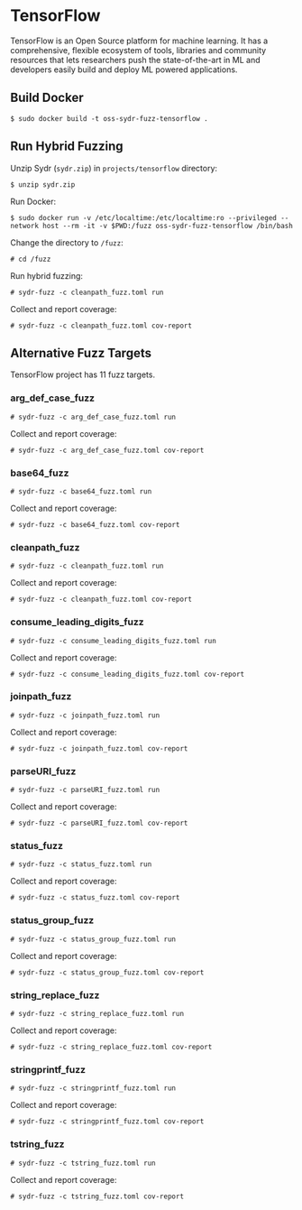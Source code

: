 # TensorFlow

TensorFlow is an Open Source platform for machine learning. It has a comprehensive, flexible ecosystem of tools, libraries and community resources that lets researchers push the state-of-the-art in ML and developers easily build and deploy ML powered applications.

## Build Docker

    $ sudo docker build -t oss-sydr-fuzz-tensorflow .

## Run Hybrid Fuzzing

Unzip Sydr (`sydr.zip`) in `projects/tensorflow` directory:

    $ unzip sydr.zip

Run Docker:

    $ sudo docker run -v /etc/localtime:/etc/localtime:ro --privileged --network host --rm -it -v $PWD:/fuzz oss-sydr-fuzz-tensorflow /bin/bash

Change the directory to `/fuzz`:

    # cd /fuzz

Run hybrid fuzzing:

    # sydr-fuzz -c cleanpath_fuzz.toml run

Collect and report coverage:

    # sydr-fuzz -c cleanpath_fuzz.toml cov-report

## Alternative Fuzz Targets

TensorFlow project has 11 fuzz targets.

### arg_def_case_fuzz

    # sydr-fuzz -c arg_def_case_fuzz.toml run

Collect and report coverage:

    # sydr-fuzz -c arg_def_case_fuzz.toml cov-report

### base64_fuzz

    # sydr-fuzz -c base64_fuzz.toml run

Collect and report coverage:

    # sydr-fuzz -c base64_fuzz.toml cov-report

### cleanpath_fuzz

    # sydr-fuzz -c cleanpath_fuzz.toml run

Collect and report coverage:

    # sydr-fuzz -c cleanpath_fuzz.toml cov-report

### consume_leading_digits_fuzz

    # sydr-fuzz -c consume_leading_digits_fuzz.toml run

Collect and report coverage:

    # sydr-fuzz -c consume_leading_digits_fuzz.toml cov-report

### joinpath_fuzz

    # sydr-fuzz -c joinpath_fuzz.toml run

Collect and report coverage:

    # sydr-fuzz -c joinpath_fuzz.toml cov-report

### parseURI_fuzz

    # sydr-fuzz -c parseURI_fuzz.toml run

Collect and report coverage:

    # sydr-fuzz -c parseURI_fuzz.toml cov-report

### status_fuzz

    # sydr-fuzz -c status_fuzz.toml run

Collect and report coverage:

    # sydr-fuzz -c status_fuzz.toml cov-report

### status_group_fuzz

    # sydr-fuzz -c status_group_fuzz.toml run

Collect and report coverage:

    # sydr-fuzz -c status_group_fuzz.toml cov-report

### string_replace_fuzz

    # sydr-fuzz -c string_replace_fuzz.toml run

Collect and report coverage:

    # sydr-fuzz -c string_replace_fuzz.toml cov-report

### stringprintf_fuzz

    # sydr-fuzz -c stringprintf_fuzz.toml run

Collect and report coverage:

    # sydr-fuzz -c stringprintf_fuzz.toml cov-report

### tstring_fuzz

    # sydr-fuzz -c tstring_fuzz.toml run

Collect and report coverage:

    # sydr-fuzz -c tstring_fuzz.toml cov-report
